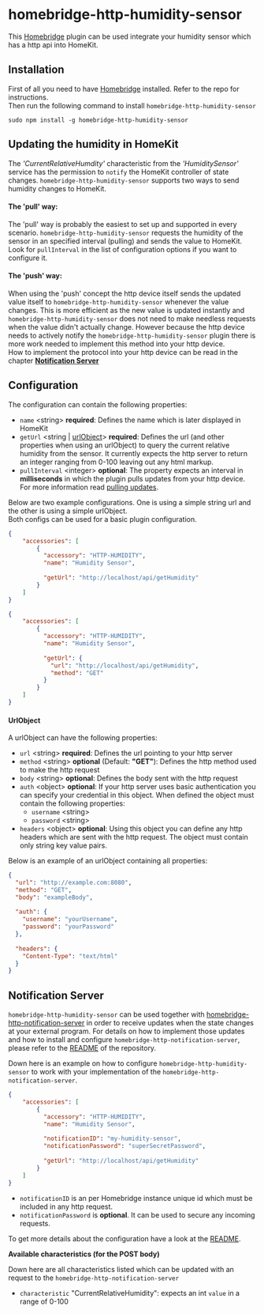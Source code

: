 # homebridge-http-humidity-sensor

This [Homebridge](https://github.com/nfarina/homebridge) plugin can be used integrate your humidity sensor which has a 
http api into HomeKit.

## Installation

First of all you need to have [Homebridge](https://github.com/nfarina/homebridge) installed. Refer to the repo for 
instructions.  
Then run the following command to install `homebridge-http-humidity-sensor`

```
sudo npm install -g homebridge-http-humidity-sensor
```

## Updating the humidity in HomeKit

The _'CurrentRelativeHumdity'_ characteristic from the _'HumiditySensor'_ service has the permission to `notify` the 
HomeKit controller of state changes. 
`homebridge-http-humidity-sensor` supports two ways to send humidity changes to HomeKit.

#### The 'pull' way:

The 'pull' way is probably the easiest to set up and supported in every scenario. `homebridge-http-humidity-sensor` 
requests the humidity of the sensor in an specified interval (pulling) and sends the value to HomeKit.  
Look for `pullInterval` in the list of configuration options if you want to configure it.

#### The 'push' way:

When using the 'push' concept the http device itself sends the updated value itself to `homebridge-http-humidity-sensor` 
whenever the value changes. This is more efficient as the new value is updated instantly and 
`homebridge-http-humidity-sensor` does not need to make needless requests when the value didn't actually change. 
However because the http device needs to actively notify the `homebridge-http-humidity-sensor` plugin there is more 
work needed to implement this method into your http device.  
How to implement the protocol into your http device can be read in the chapter [**Notification Server**](#notification-server)


## Configuration

The configuration can contain the following properties:
* `name` \<string\> **required**: Defines the name which is later displayed in HomeKit
* `getUrl` \<string |  [urlObject](#urlobject)\> **required**: Defines the url 
(and other properties when using an urlObject) to query the current relative humidity from the sensor. It currently expects the http 
server to return an integer ranging from 0-100 leaving out any html markup.
* `pullInterval` \<integer\> **optional**: The property expects an interval in **milliseconds** in which the plugin 
pulls updates from your http device. For more information read [pulling updates](#the-pull-way).  

Below are two example configurations. One is using a simple string url and the other is using a simple urlObject.  
Both configs can be used for a basic plugin configuration.
```json
{
    "accessories": [
        {
          "accessory": "HTTP-HUMIDITY",
          "name": "Humidity Sensor",
          
          "getUrl": "http://localhost/api/getHumidity"
        }   
    ]
}
```
```json
{
    "accessories": [
        {
          "accessory": "HTTP-HUMIDITY",
          "name": "Humidity Sensor",
          
          "getUrl": {
            "url": "http://localhost/api/getHumidity",
            "method": "GET"
          }
        }   
    ]
}
```

#### UrlObject

A urlObject can have the following properties:
* `url` \<string\> **required**: Defines the url pointing to your http server
* `method` \<string\> **optional** \(Default: **"GET"**\): Defines the http method used to make the http request
* `body` \<string\> **optional**: Defines the body sent with the http request
* `auth` \<object\> **optional**: If your http server uses basic authentication you can specify your credential in this 
object. When defined the object must contain the following properties:
    * `username` \<string\>
    * `password` \<string\>
* `headers` \<object\> **optional**: Using this object you can define any http headers which are sent with the http 
request. The object must contain only string key value pairs.  
  
Below is an example of an urlObject containing all properties:
```json
{
  "url": "http://example.com:8080",
  "method": "GET",
  "body": "exampleBody",
  
  "auth": {
    "username": "yourUsername",
    "password": "yourPassword"
  },
  
  "headers": {
    "Content-Type": "text/html"
  }
}
```

## Notification Server

`homebridge-http-humidity-sensor` can be used together with 
[homebridge-http-notification-server](https://github.com/Supereg/homebridge-http-notification-server) in order to receive
updates when the state changes at your external program. For details on how to implement those updates and how to 
install and configure `homebridge-http-notification-server`, please refer to the 
[README](https://github.com/Supereg/homebridge-http-notification-server) of the repository.

Down here is an example on how to configure `homebridge-http-humidity-sensor` to work with your implementation of the 
`homebridge-http-notification-server`.

```json
{
    "accessories": [
        {
          "accessory": "HTTP-HUMIDITY",
          "name": "Humidity Sensor",
          
          "notificationID": "my-humidity-sensor",
          "notificationPassword": "superSecretPassword",
          
          "getUrl": "http://localhost/api/getHumidity"
        }   
    ]
}
```

* `notificationID` is an per Homebridge instance unique id which must be included in any http request.  
* `notificationPassword` is **optional**. It can be used to secure any incoming requests.

To get more details about the configuration have a look at the 
[README](https://github.com/Supereg/homebridge-http-notification-server).

**Available characteristics (for the POST body)**

Down here are all characteristics listed which can be updated with an request to the `homebridge-http-notification-server`

* `characteristic` "CurrentRelativeHumidity": expects an int `value` in a range of 0-100